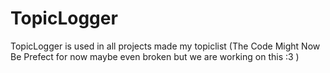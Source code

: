 # TopicLogger
TopicLogger is used in all projects made my topiclist
(The Code Might Now Be Prefect for now maybe even broken but we are working on this :3 )